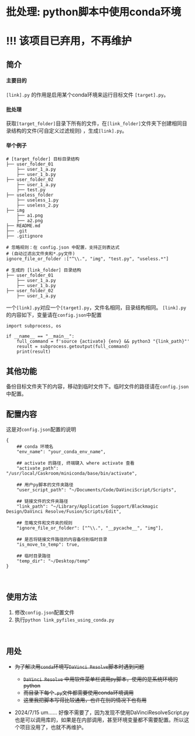 # 批处理: python脚本中使用conda环境

# !!! 该项目已弃用，不再维护

## 简介

#### 主要目的
`[link].py` 的作用是启用某个conda环境来运行目标文件 `[target].py`。
<br>

#### 批处理
获取`[target_folder]`目录下所有的文件，在`[link_folder]`文件夹下创建相同目录结构的文件(可自定义过滤规则) ，生成`[link].py`。
<br>

#### 举个例子
```
# [target_folder] 目标目录结构
├── user_folder_01
    ├── user_1_a.py
    ├── user_1_b.py
├── user_folder_02
    ├── user_1_a.py
    ├── test.py
├── useless_folder
    ├── useless_1.py
    ├── useless_2.py
├── img
    ├── a1.png
    ├── a2.png
├── README.md
├── .git
├── .gitignore
```

```
# 忽略规则：在 config.json 中配置，支持正则表达式
# (自动过滤出文件夹和*.py文件)
ignore_file_or_folder :["^\\.", "img", "test.py", "useless.*"]
```

```
# 生成的 [link_folder] 目录结构
├── user_folder_01
    ├── user_1_a.py
    ├── user_1_b.py
├── user_folder_02
    ├── user_1_a.py
```

一个`[link].py`对应一个`[target].py`，文件名相同，目录结构相同。
`[link].py`的内容如下，变量请在`config.json`中配置
```
import subprocess, os

if __name__ == "__main__":
    full_command = f'source {activate} {env} && python3 "{link_path}"'
    result = subprocess.getoutput(full_command)
    print(result)
```

## 其他功能
备份目标文件夹下的内容，移动到临时文件下。临时文件的路径请在`config.json`中配置。

## 配置内容
这是对`config.json`配置的说明
```
{
    ## conda 环境名
    "env_name": "your_conda_env_name",

    ## activate 的路径, 终端键入 where activate 查看
    "activate_path": "/usr/local/Caskroom/miniconda/base/bin/activate",

    ## 用户py脚本的文件夹路径
    "user_script_path": "~/Documents/Code/DaVinciScript/Scripts",

    ## 链接文件的文件夹路径
    "link_path": "~/Library/Application Support/Blackmagic Design/DaVinci Resolve/Fusion/Scripts/Edit",

    ## 忽略文件和文件夹的规则
    "ignore_file_or_folder": ["^\\.", "__pycache__", "img"],

    ## 是否将链接文件路径的内容备份到临时目录
    "is_move_to_temp": true,

    ## 临时目录路径
    "temp_dir": "~/Desktop/temp"
}
```
<br>

## 使用方法
1. 修改`config.json`配置文件
2. 执行`python link_pyfiles_using_conda.py`
<br>

## 用处
- ~~为了解决用`conda`环境写`DaVinci Resolve`脚本时遇到问题~~
    - ~~`DaVinci Resolve` 中用软件菜单栏调用py脚本，使用的是系统环境的python~~
    - ~~而目录下每个`.py`文件都需要使用conda环境调用~~
    - ~~这里我把脚本写得比较通用，也许在别的情况下也有用~~

- 2024/7/15 um...... 好像不需要了，因为发现不使用DaVinciResolveScript.py也是可以调用库的，如果是在内部调用，甚至环境变量都不需要配置。所以这个项目没用了，也就不再维护。